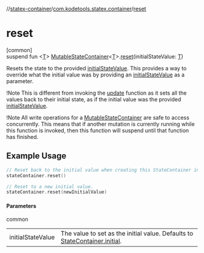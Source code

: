//[statex-container](../../index.md)/[com.kodetools.statex.container](index.md)/[reset](reset.md)

# reset

[common]\
suspend fun &lt;[T](reset.md)&gt; [MutableStateContainer](-mutable-state-container/index.md)&lt;[T](reset.md)&gt;.[reset](reset.md)(initialStateValue: [T](reset.md))

Resets the state to the provided [initialStateValue](reset.md). This provides a way to override what the initial value was by providing an [initialStateValue](reset.md) as a parameter.

!Note This is different from invoking the [update](update.md) function as it sets all the values back to their initial state, as if the initial value was the provided [initialStateValue](reset.md).

!Note All write operations for a [MutableStateContainer](-mutable-state-container/index.md) are safe to access concurrently. This means that if another mutation is currently running while this function is invoked, then this function will suspend until that function has finished.

## Example Usage

```kotlin
// Reset back to the initial value when creating this StateContainer instance.
stateContainer.reset()

// Reset to a new initial value.
stateContainer.reset(newInitialValue)
```

#### Parameters

common

| | |
|---|---|
| initialStateValue | The value to set as the initial value. Defaults to [StateContainer.initial](-state-container/initial.md). |
